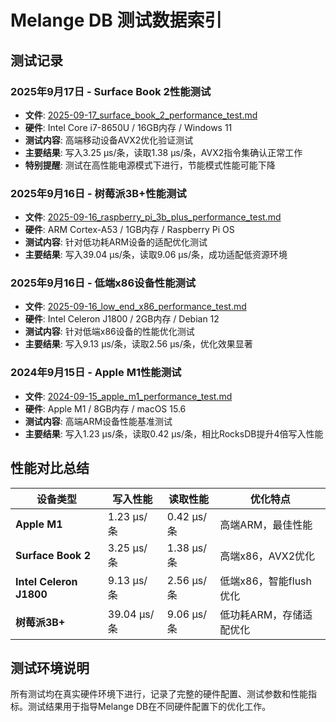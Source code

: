 # Melange DB 测试数据索引

## 测试记录

### 2025年9月17日 - Surface Book 2性能测试
- **文件**: [2025-09-17_surface_book_2_performance_test.md](2025-09-17_surface_book_2_performance_test.md)
- **硬件**: Intel Core i7-8650U / 16GB内存 / Windows 11
- **测试内容**: 高端移动设备AVX2优化验证测试
- **主要结果**: 写入3.25 µs/条，读取1.38 µs/条，AVX2指令集确认正常工作
- **特别提醒**: 测试在高性能电源模式下进行，节能模式性能可能下降

### 2025年9月16日 - 树莓派3B+性能测试
- **文件**: [2025-09-16_raspberry_pi_3b_plus_performance_test.md](2025-09-16_raspberry_pi_3b_plus_performance_test.md)
- **硬件**: ARM Cortex-A53 / 1GB内存 / Raspberry Pi OS
- **测试内容**: 针对低功耗ARM设备的适配优化测试
- **主要结果**: 写入39.04 µs/条，读取9.06 µs/条，成功适配低资源环境

### 2025年9月16日 - 低端x86设备性能测试
- **文件**: [2025-09-16_low_end_x86_performance_test.md](2025-09-16_low_end_x86_performance_test.md)
- **硬件**: Intel Celeron J1800 / 2GB内存 / Debian 12
- **测试内容**: 针对低端x86设备的性能优化测试
- **主要结果**: 写入9.13 µs/条，读取2.56 µs/条，优化效果显著

### 2024年9月15日 - Apple M1性能测试
- **文件**: [2024-09-15_apple_m1_performance_test.md](2024-09-15_apple_m1_performance_test.md)
- **硬件**: Apple M1 / 8GB内存 / macOS 15.6
- **测试内容**: 高端ARM设备性能基准测试
- **主要结果**: 写入1.23 µs/条，读取0.42 µs/条，相比RocksDB提升4倍写入性能

## 性能对比总结

| 设备类型 | 写入性能 | 读取性能 | 优化特点 |
|---------|---------|---------|---------|
| **Apple M1** | 1.23 µs/条 | 0.42 µs/条 | 高端ARM，最佳性能 |
| **Surface Book 2** | 3.25 µs/条 | 1.38 µs/条 | 高端x86，AVX2优化 |
| **Intel Celeron J1800** | 9.13 µs/条 | 2.56 µs/条 | 低端x86，智能flush优化 |
| **树莓派3B+** | 39.04 µs/条 | 9.06 µs/条 | 低功耗ARM，存储适配优化 |

## 测试环境说明
所有测试均在真实硬件环境下进行，记录了完整的硬件配置、测试参数和性能指标。测试结果用于指导Melange DB在不同硬件配置下的优化工作。